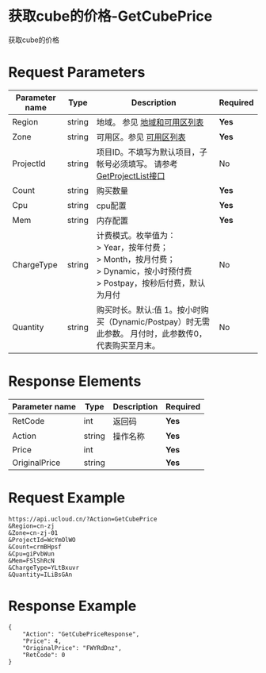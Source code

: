 # 获取cube的价格-GetCubePrice

获取cube的价格

# Request Parameters
|Parameter name|Type|Description|Required|
|---|---|---|---|
|Region|string|地域。 参见 [地域和可用区列表](https://docs.ucloud.cn/api/summary/regionlist)|**Yes**|
|Zone|string|可用区。参见 [可用区列表](https://docs.ucloud.cn/api/summary/regionlist)|**Yes**|
|ProjectId|string|项目ID。不填写为默认项目，子帐号必须填写。 请参考[GetProjectList接口](https://docs.ucloud.cn/api/summary/get_project_list)|No|
|Count|string|购买数量|**Yes**|
|Cpu|string|cpu配置|**Yes**|
|Mem|string|内存配置|**Yes**|
|ChargeType|string|计费模式。枚举值为： <br> > Year，按年付费； <br> > Month，按月付费；<br> > Dynamic，按小时预付费 <br> > Postpay，按秒后付费，默认为月付|No|
|Quantity|string|购买时长。默认:值 1。按小时购买（Dynamic/Postpay）时无需此参数。 月付时，此参数传0，代表购买至月末。|No|

# Response Elements
|Parameter name|Type|Description|Required|
|---|---|---|---|
|RetCode|int|返回码|**Yes**|
|Action|string|操作名称|**Yes**|
|Price|int||**Yes**|
|OriginalPrice|string||**Yes**|

# Request Example
```
https://api.ucloud.cn/?Action=GetCubePrice
&Region=cn-zj
&Zone=cn-zj-01
&ProjectId=WcYmOlWO
&Count=crmBHpsf
&Cpu=giPvbWun
&Mem=FSlShRcN
&ChargeType=YLtBxuvr
&Quantity=ILiBsGAn
```

# Response Example
```
{
    "Action": "GetCubePriceResponse", 
    "Price": 4, 
    "OriginalPrice": "FWYRdDnz", 
    "RetCode": 0
}
```

